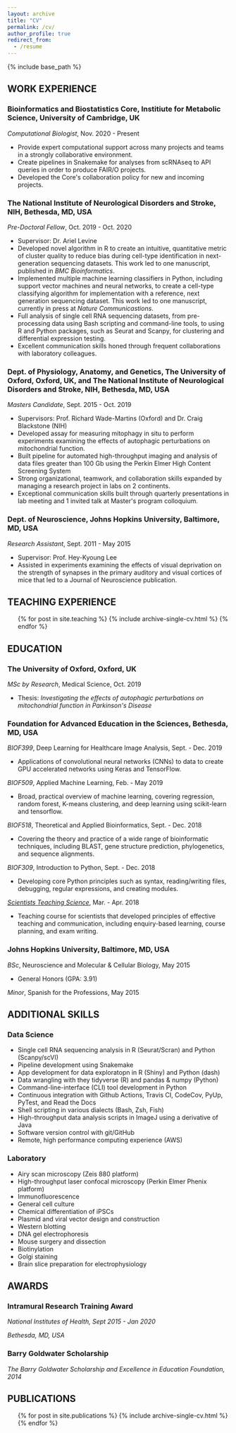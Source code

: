 ```yaml
---
layout: archive
title: "CV"
permalink: /cv/
author_profile: true
redirect_from:
  - /resume
---
```


{% include base_path %}

## WORK EXPERIENCE

### Bioinformatics and Biostatistics Core, Institiute for Metabolic Science, University of Cambridge, UK

_Computational Biologist_, Nov. 2020 - Present

* Provide expert computational support across many projects and teams in a strongly collaborative environment.
* Create pipelines in Snakemake for analyses from scRNAseq to API queries in order to produce FAIR/O projects.
* Developed the Core's collaboration policy for new and incoming projects. 

### The National Institute of Neurological Disorders and Stroke, NIH, Bethesda, MD, USA

_Pre-Doctoral Fellow_, Oct. 2019 - Oct. 2020

* Supervisor: Dr. Ariel Levine
* Developed novel algorithm in R to create an intuitive, quantitative metric of cluster quality to reduce bias during cell-type identification in next-generation sequencing datasets. This work led to one manuscript, published in _BMC Bioinformatics_.
* Implemented multiple machine learning classifiers in Python, including support vector machines and neural networks, to create a cell-type classifying algorithm for implementation with a reference, next generation sequencing dataset. This work led to one manuscript, currently in press at _Nature Communicastions_.
* Full analysis of single cell RNA sequencing datasets, from pre-processing data using Bash scripting and command-line tools, to using R and Python packages, such as Seurat and Scanpy, for clustering and differential expression testing.
* Excellent communication skills honed through frequent collaborations with laboratory colleagues.

### Dept. of Physiology, Anatomy, and Genetics, The University of Oxford, Oxford, UK, and The National Institute of Neurological Disorders and Stroke, NIH, Bethesda, MD, USA

_Masters Candidate_, Sept. 2015 - Oct. 2019

* Supervisors: Prof. Richard Wade-Martins (Oxford) and Dr. Craig Blackstone (NIH)
* Developed assay for measuring mitophagy in situ to perform experiments examining the effects of autophagic perturbations on mitochondrial function.
* Built pipeline for automated high-throughput imaging and analysis of data files greater than 100 Gb using the Perkin Elmer High Content Screening System
* Strong organizational, teamwork, and collaboration skills expanded by managing a research project in labs on 2 continents.
* Exceptional communication skills built through quarterly presentations in lab meeting and 1 invited talk at Master's program colloquium.

### Dept. of Neuroscience, Johns Hopkins University, Baltimore, MD, USA

_Research Assistant_, Sept. 2011 - May 2015

* Supervisor: Prof. Hey-Kyoung Lee
* Assisted in experiments examining the effects of visual deprivation on the strength of synapses in the primary auditory and visual cortices of mice that led to a Journal of Neuroscience publication.

## TEACHING EXPERIENCE

  <ul>{% for post in site.teaching %}
    {% include archive-single-cv.html %}
  {% endfor %}</ul>

## EDUCATION

### The University of Oxford, Oxford, UK

_MSc by Research_, Medical Science, Oct. 2019

* Thesis: _Investigating the effects of autophagic perturbations on mitochondrial function in Parkinson's Disease_

### Foundation for Advanced Education in the Sciences, Bethesda, MD, USA

_BIOF399_, Deep Learning for Healthcare Image Analysis, Sept. - Dec. 2019

* Applications of convolutional neural networks (CNNs) to data to create GPU accelerated networks using Keras and TensorFlow.

_BIOF509_, Applied Machine Learning, Feb. - May 2019

* Broad, practical overview of machine learning, covering regression, random forest, K-means clustering, and deep learning using scikit-learn and tensorflow.

_BIOF518_, Theoretical and Applied Bioinformatics, Sept. - Dec. 2018

* Covering the theory and practice of a wide range of bioinformatic techniques, including BLAST, gene structure prediction, phylogenetics, and sequence alignments.

_BIOF309_, Introduction to Python, Sept. - Dec. 2018

* Developing core Python principles such as syntax, reading/writing files, debugging, regular expressions, and creating modules.

_[Scientists Teaching Science](https://www.training.nih.gov/sts_main_page)_, Mar. - Apr. 2018
* Teaching course for scientists that developed principles of effective teaching and communication, including enquiry-based learning, course planning, and exam writing.

### Johns Hopkins University, Baltimore, MD, USA

_BSc_, Neuroscience and Molecular & Cellular Biology, May 2015

* General Honors (GPA: 3.91)

_Minor_, Spanish for the Professions, May 2015

## ADDITIONAL SKILLS

### Data Science

* Single cell RNA sequencing analysis in R (Seurat/Scran) and Python (Scanpy/scVI)
* Pipeline development using Snakemake
* App development for data exploratopn in R (Shiny) and Python (dash)
* Data wrangling with they tidyverse (R) and pandas & numpy (Python)
* Command-line-interface (CLI) tool development in Python
* Continuous integration with Github Actions, Travis CI, CodeCov, PyUp, PyTest, and Read the Docs
* Shell scripting in various dialects (Bash, Zsh, Fish)
* High-throughput data analysis scripts in ImageJ using a derivative of Java
* Software version control with git/GitHub
* Remote, high performance computing experience (AWS)

### Laboratory

* Airy scan microscopy (Zeis 880 platform)
* High-throughput laser confocal microscopy (Perkin Elmer Phenix platform)
* Immunofluorescence
* General cell culture
* Chemical differentiation of iPSCs
* Plasmid and viral vector design and construction
* Western blotting
* DNA gel electrophoresis
* Mouse surgery and dissection
* Biotinylation 
* Golgi staining
* Brain slice preparation for electrophysiology

## AWARDS

### Intramural Research Training Award

_National Institutes of Health, Sept 2015 - Jan 2020_

_Bethesda, MD, USA_

### Barry Goldwater Scholarship

_The Barry Goldwater Scholarship and Excellence in Education Foundation, 2014_

## PUBLICATIONS

  <ul>{% for post in site.publications %}
    {% include archive-single-cv.html %}
  {% endfor %}</ul>
  
